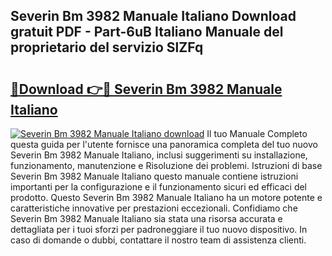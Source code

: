 ## Severin Bm 3982 Manuale Italiano Download gratuit PDF - Part-6uB Italiano Manuale del proprietario del servizio SlZFq

# <h2><a href="http://df9m5e.blite.top/?on=Severin+Bm+3982+Manuale+Italiano">🔗Download 👉🔴 Severin Bm 3982 Manuale Italiano</a></h2>

[![Severin Bm 3982 Manuale Italiano download](https://i.imgur.com/lujVjoI.png)](http://df9m5e.blite.top/?on=Severin+Bm+3982+Manuale+Italiano)
Il tuo Manuale Completo questa guida per l'utente fornisce una panoramica completa del tuo nuovo Severin Bm 3982 Manuale Italiano, inclusi suggerimenti su installazione, funzionamento, manutenzione e Risoluzione dei problemi. Istruzioni di base Severin Bm 3982 Manuale Italiano questo manuale contiene istruzioni importanti per la configurazione e il funzionamento sicuri ed efficaci del prodotto. Questo Severin Bm 3982 Manuale Italiano ha un motore potente e caratteristiche innovative per prestazioni eccezionali. Confidiamo che Severin Bm 3982 Manuale Italiano sia stata una risorsa accurata e dettagliata per i tuoi sforzi per padroneggiare il tuo nuovo dispositivo. In caso di domande o dubbi, contattare il nostro team di assistenza clienti.

